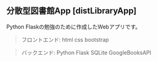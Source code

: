 ## 分散型図書館App [distLibraryApp]

Python Flaskの勉強のために作成したWebアプリです。

>フロントエンド: html css bootstrap

>バックエンド: Python Flask
         SQLite GoogleBooksAPI
